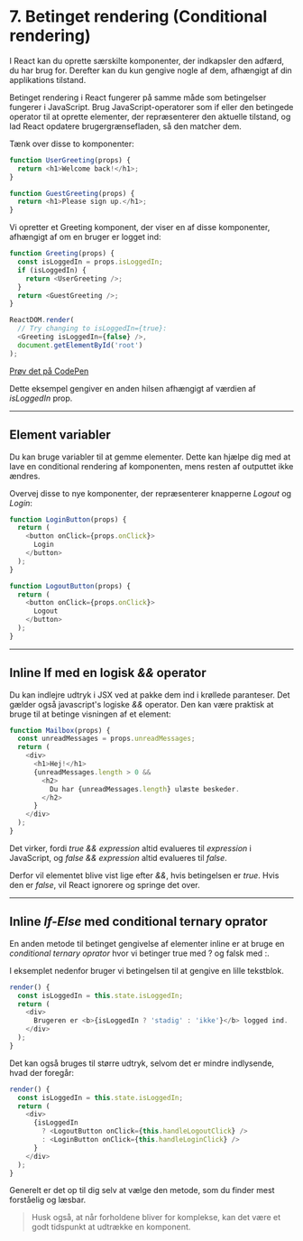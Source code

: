 
# 7. Betinget rendering (Conditional rendering)
I React kan du oprette særskilte komponenter, der indkapsler den adfærd, du har brug for. Derefter kan du kun gengive nogle af dem, afhængigt af din applikations tilstand.

Betinget rendering i React fungerer på samme måde som betingelser fungerer i JavaScript. Brug JavaScript-operatorer som if eller den betingede operator til at oprette elementer, der repræsenterer den aktuelle tilstand, og lad React opdatere brugergrænsefladen, så den matcher dem.

Tænk over disse to komponenter:
```js
function UserGreeting(props) {
  return <h1>Welcome back!</h1>;
}

function GuestGreeting(props) {
  return <h1>Please sign up.</h1>;
}
```
Vi opretter et Greeting komponent, der viser en af disse komponenter, afhængigt af om en bruger er logget ind:
```js
function Greeting(props) {
  const isLoggedIn = props.isLoggedIn;
  if (isLoggedIn) {
    return <UserGreeting />;
  }
  return <GuestGreeting />;
}

ReactDOM.render(
  // Try changing to isLoggedIn={true}:
  <Greeting isLoggedIn={false} />,
  document.getElementById('root')
);
```
[Prøv det på CodePen](https://codepen.io/gaearon/pen/ZpVxNq?editors=0011)

Dette eksempel gengiver en anden hilsen afhængigt af værdien af *isLoggedIn* prop.
___
## Element variabler
Du kan bruge variabler til at gemme elementer. Dette kan hjælpe dig med at lave en conditional rendering af komponenten, mens resten af outputtet ikke ændres.

Overvej disse to nye komponenter, der repræsenterer knapperne *Logout* og *Login*:
```js
function LoginButton(props) {
  return (
    <button onClick={props.onClick}>
      Login
    </button>
  );
}

function LogoutButton(props) {
  return (
    <button onClick={props.onClick}>
      Logout
    </button>
  );
}
```
___
## Inline If med en logisk *&&* operator
Du kan indlejre udtryk i JSX ved at pakke dem ind i krøllede paranteser. Det gælder også  javascript's logiske *&&* operator. Den kan være praktisk at bruge til at betinge visningen af et element:
```js
function Mailbox(props) {
  const unreadMessages = props.unreadMessages;
  return (
    <div>
      <h1>Hej!</h1>
      {unreadMessages.length > 0 &&
        <h2>
          Du har {unreadMessages.length} ulæste beskeder.
        </h2>
      }
    </div>
  );
}
```
Det virker, fordi *true && expression* altid evalueres til *expression* i JavaScript, og *false && expression* altid evalueres til *false*.

Derfor vil elementet blive vist lige efter *&&*, hvis betingelsen er *true*. Hvis den er *false*, vil React ignorere og springe det over.
___
## Inline *If-Else* med conditional ternary oprator
En anden metode til betinget gengivelse af elementer inline er at bruge en *conditional ternary oprator* hvor vi betinger true med ? og falsk med :.

I eksemplet nedenfor bruger vi betingelsen til  at gengive en lille tekstblok.
```js
render() {
  const isLoggedIn = this.state.isLoggedIn;
  return (
    <div>
      Brugeren er <b>{isLoggedIn ? 'stadig' : 'ikke'}</b> logged ind.
    </div>
  );
}
```
Det kan også bruges til større udtryk, selvom det er mindre indlysende, hvad der foregår:
```js
render() {
  const isLoggedIn = this.state.isLoggedIn;
  return (
    <div>
      {isLoggedIn
        ? <LogoutButton onClick={this.handleLogoutClick} />
        : <LoginButton onClick={this.handleLoginClick} />
      }
    </div>
  );
}
```
Generelt er det op til dig selv at vælge den metode, som du finder mest forståelig og læsbar. 

>Husk også, at når forholdene bliver for komplekse, kan det være et godt tidspunkt at udtrække en komponent.